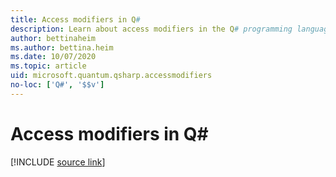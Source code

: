 ```yaml
---
title: Access modifiers in Q#
description: Learn about access modifiers in the Q# programming language.
author: bettinaheim
ms.author: bettina.heim
ms.date: 10/07/2020
ms.topic: article
uid: microsoft.quantum.qsharp.accessmodifiers
no-loc: ['Q#', '$$v']
---
```


# Access modifiers in Q#

[!INCLUDE [source link](~/includes/qsharp-language/Specifications/Language/1_ProgramStructure/6_AccessModifiers.md)]

